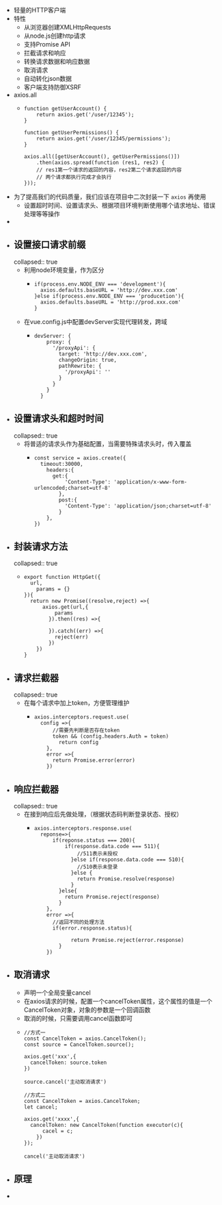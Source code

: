 - 轻量的HTTP客户端
- 特性
	- 从浏览器创建XMLHttpRequests
	- 从node.js创建http请求
	- 支持Promise API
	- 拦截请求和响应
	- 转换请求数据和响应数据
	- 取消请求
	- 自动转化json数据
	- 客户端支持防御XSRF
- axios.all
	- ```
	  function getUserAccount() {
	      return axios.get('/user/12345');
	  }
	  
	  function getUserPermissions() {
	      return axios.get('/user/12345/permissions');
	  }
	  
	  axios.all([getUserAccount(), getUserPermissions()])
	      .then(axios.spread(function (res1, res2) { 
	      // res1第一个请求的返回的内容，res2第二个请求返回的内容
	      // 两个请求都执行完成才会执行
	  }));
	  ```
- 为了提高我们的代码质量，我们应该在项目中二次封装一下 `axios` 再使用
	- 设置超时时间、设置请求头、根据项目环境判断使用哪个请求地址、错误处理等等操作
-
- ## 设置接口请求前缀
  collapsed:: true
	- 利用node环境变量，作为区分
		- ```
		  if(process.env.NODE_ENV === 'development'){
		  	axios.defaults.baseURL = 'http://dev.xxx.com'
		  }else if(process.env.NODE_ENV === 'producetion'){
		  	axios.defaults.baseURL = 'http://prod.xxx.com'
		  }
		  ```
	- 在vue.config.js中配置devServer实现代理转发，跨域
		- ```
		  devServer: {
		      proxy: {
		        '/proxyApi': {
		          target: 'http://dev.xxx.com',
		          changeOrigin: true,
		          pathRewrite: {
		            '/proxyApi': ''
		          }
		        }
		      }
		    }
		  ```
- ## 设置请求头和超时时间
  collapsed:: true
	- 将普适的请求头作为基础配置，当需要特殊请求头时，传入覆盖
		- ```
		  const service = axios.create({
		  	timeout:30000,
		      headers:{
		      	get:{
		          	'Content-Type': 'application/x-www-form-urlencoded;charset=utf-8'
		          },
		          post:{
		          	'Content-Type': 'application/json;charset=utf-8'
		          }
		      },
		  })
		  ```
- ## 封装请求方法
  collapsed:: true
	- ```
	  export function HttpGet({
	  	url,
	      params = {}
	  }){
	  	return new Promise((resolve,reject) =>{
	      	axios.get(url,{
	          	params
	          }).then((res) =>{
	          
	          }).catch((err) =>{
	          	reject(err)
	          })
	      })
	  }
	  ```
- ## 请求拦截器
  collapsed:: true
	- 在每个请求中加上token，方便管理维护
		- ```
		  axios.interceptors.request.use(
		  	config =>{
		      	//需要先判断是否存在token
		      	token && (config.headers.Auth = token)
		          return config
		      },
		      error =>{
		      	return Promise.error(error)
		      })
		  ```
- ## 响应拦截器
  collapsed:: true
	- 在接到响应后先做处理，（根据状态码判断登录状态、授权）
		- ```
		  axios.interceptors.response.use(
		  	reponse=>{
		      	if(reponse.status === 200){
		          	if(response.data.code === 511){
		              	//511表示未授权
		              }else if(response.data.code === 510){
		              	//510表示未登录
		              }else {
		              	return Promise.resolve(response)
		              }
		          }else{
		          	return Promise.reject(response)
		          }
		      },
		      error =>{
		      	//返回不同的处理方法
		      	if(error.response.status){
		          	
		              return Promise.reject(error.response)
		          }
		      })
		  ```
- ## 取消请求
	- 声明一个全局变量cancel
	- 在axios请求的时候，配置一个cancelToken属性，这个属性的值是一个CancelToken对象，对象的参数是一个回调函数
	- 取消的时候，只需要调用cancel函数即可
	- ```
	  //方式一
	  const CancelToken = axios.CancelToken();
	  const source = CancelToken.source();
	  
	  axios.get('xxx',{
	  	cancelToken: source.token
	  })
	  
	  source.cancel('主动取消请求')
	  
	  //方式二
	  const CancelToken = axios.CancelToken;
	  let cancel;
	  
	  axios.get('xxxx',{
	  	cancelToken: new CancelToken(function executor(c){
	      	cacel = c;
	      })
	  });
	  
	  cancel('主动取消请求')
	  ```
- ## 原理
-